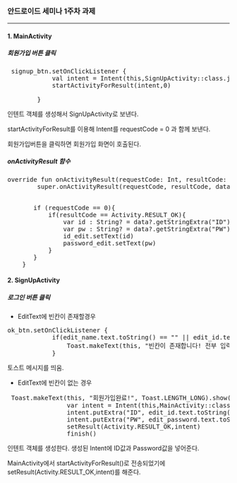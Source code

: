 ### 안드로이드 세미나 1주차 과제
-------------------------------
#### 1. MainActivity
##### 회원가입 버튼 클릭

<pre>
 signup_btn.setOnClickListener {
            val intent = Intent(this,SignUpActivity::class.java)
            startActivityForResult(intent,0)
            
        }
</pre>
인텐트 객체를 생성해서 SignUpActivity로 보낸다.

startActivityForResult를 이용해 Intent를 requestCode = 0 과 함께 보낸다.

회원가입버튼을 클릭하면 회원가입 화면이 호출된다.

##### onActivityResult 함수

<pre>
override fun onActivityResult(requestCode: Int, resultCode: Int, data: Intent?) {
        super.onActivityResult(requestCode, resultCode, data)


       if (requestCode == 0){
           if(resultCode == Activity.RESULT_OK){
               var id : String? = data?.getStringExtra("ID")
               var pw : String? = data?.getStringExtra("PW")
               id_edit.setText(id)
               password_edit.setText(pw)
           }
       }
    }
</pre>


#### 2. SignUpActivity
##### 로그인 버튼 클릭
- EditText에 빈칸이 존재할경우 
<pre>
ok_btn.setOnClickListener {
            if(edit_name.text.toString() == "" || edit_id.text.toString() == "" || edit_password.text.toString() == ""){
                Toast.makeText(this, "빈칸이 존재합니다! 전부 입력해주세요!", Toast.LENGTH_SHORT).show()
            }
</pre>
토스트 메시지를 띄움.

- EditText에 빈칸이 없는 경우 
<pre>
 Toast.makeText(this, "회원가입완료!", Toast.LENGTH_LONG).show()
                var intent = Intent(this,MainActivity::class.java)
                intent.putExtra("ID", edit_id.text.toString())
                intent.putExtra("PW", edit_password.text.toString())
                setResult(Activity.RESULT_OK,intent)
                finish()
</pre>
인텐트 객체를 생성한다. 생성된 Intent에 ID값과 Password값을 넣어준다.

MainActivity에서 startActivityForResult()로 전송되었기에 setResult(Activity.RESULT_OK,intent)를 해준다. 
